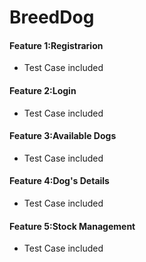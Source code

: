 # BreedDog
#### Feature 1:Registrarion
  * Test Case included
  
#### Feature 2:Login
  * Test Case included
  
#### Feature 3:Available Dogs
  * Test Case included
  
#### Feature 4:Dog's Details
  * Test Case included
  
#### Feature 5:Stock Management
  * Test Case included 
  
